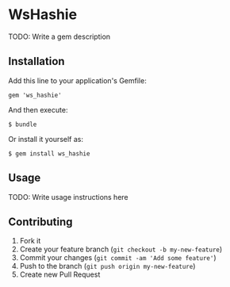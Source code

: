 # WsHashie

TODO: Write a gem description

## Installation

Add this line to your application's Gemfile:

    gem 'ws_hashie'

And then execute:

    $ bundle

Or install it yourself as:

    $ gem install ws_hashie

## Usage

TODO: Write usage instructions here

## Contributing

1. Fork it
2. Create your feature branch (`git checkout -b my-new-feature`)
3. Commit your changes (`git commit -am 'Add some feature'`)
4. Push to the branch (`git push origin my-new-feature`)
5. Create new Pull Request
